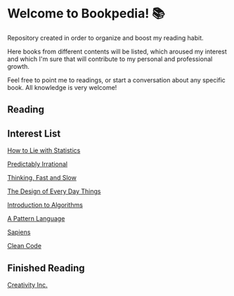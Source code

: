 # Welcome to Bookpedia! :books:

Repository created in order to organize and boost my reading habit.

Here books from different contents will be listed, which aroused my interest and which I'm sure that will contribute to my personal and professional growth.

Feel free to point me to readings, or start a conversation about any specific book. All knowledge is very welcome!

## Reading

## Interest List

[How to Lie with Statistics](https://www.google.com.br/books/edition/How_to_Lie_with_Statistics/5oSU5PepogEC?hl=en&gbpv=1&printsec=frontcover)

[Predictably Irrational](https://books.google.com.br/books/about/Predictably_Irrational_Revised_and_Expan.html?id=ro7X8HRyuEIC&redir_esc=y)

[Thinking, Fast and Slow](https://www.google.com.br/books/edition/Thinking_Fast_and_Slow/oV1tXT3HigoC?hl=en&gbpv=1&printsec=frontcover)

[The Design of Every Day Things](https://books.google.com.br/books/about/The_Design_of_Everyday_Things.html?id=nVQPAAAAQBAJ&redir_esc=y)

[Introduction to Algorithms](https://www.google.com.br/books/edition/Introduction_to_Algorithms/i-bUBQAAQBAJ?hl=pt-BR&gbpv=0)

[A Pattern Language](https://www.google.com.br/books/edition/A_Pattern_Language/FTpxDwAAQBAJ?hl=pt-BR&gbpv=0)

[Sapiens](https://books.google.com.br/books/about/Sapiens.html?id=FmyBAwAAQBAJ&redir_esc=y)

[Clean Code](https://books.google.com.br/books/about/Clean_Code.html?id=_i6bDeoCQzsC&redir_esc=y)

## Finished Reading
[Creativity Inc.](https://www.google.com.br/books/edition/Creativity_Inc/hj6LBgAAQBAJ?hl=en&gbpv=1&printsec=frontcover)
